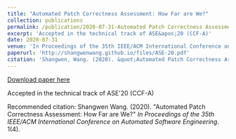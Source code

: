 ```yaml
---
title: "Automated Patch Correctness Assessment: How Far are We?"
collection: publications
permalink: /publication/2020-07-31-Automated Patch Correctness Assessment: How Far are We?
excerpt: 'Accepted in the technical track of ASE&apos;20 (CCF-A)'
date: 2020-07-31
venue: 'In Proceedings of the 35th IEEE/ACM International Conference on Automated Software Engineering'
paperurl: 'http://shangwenwang.github.io/files/ASE-20.pdf'
citation: 'Shangwen, Wang. (2020). &quot;Automated Patch Correctness Assessment: How Far are We?&quot; <i>In Proceedings of the 35th IEEE/ACM International Conference on Automated Software Engineering</i>. 1(4).'
---
```


<a href='http://shangwenwang.github.io/files/ASE-20.pdf'>Download paper here</a>

Accepted in the technical track of ASE&apos;20 (CCF-A)

Recommended citation: Shangwen Wang. (2020). "Automated Patch Correctness Assessment: How Far are We?" <i>In Proceedings of the 35th IEEE/ACM International Conference on Automated Software Engineering</i>. 1(4).
